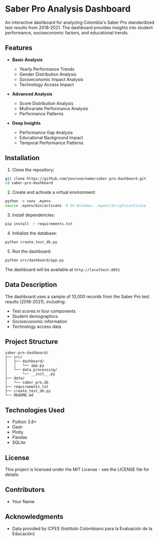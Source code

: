 # Saber Pro Analysis Dashboard

An interactive dashboard for analyzing Colombia's Saber Pro standardized test results from 2018-2021. The dashboard provides insights into student performance, socioeconomic factors, and educational trends.

## Features

- **Basic Analysis**
  - Yearly Performance Trends
  - Gender Distribution Analysis
  - Socioeconomic Impact Analysis
  - Technology Access Impact

- **Advanced Analysis**
  - Score Distribution Analysis
  - Multivariate Performance Analysis
  - Performance Patterns

- **Deep Insights**
  - Performance Gap Analysis
  - Educational Background Impact
  - Temporal Performance Patterns

## Installation

1. Clone the repository:
```bash
git clone https://github.com/yourusername/saber-pro-dashboard.git
cd saber-pro-dashboard
```

2. Create and activate a virtual environment:
```bash
python -m venv .myenv
source .myenv/bin/activate  # On Windows: .myenv\Scripts\activate
```

3. Install dependencies:
```bash
pip install -r requirements.txt
```

4. Initialize the database:
```bash
python create_test_db.py
```

5. Run the dashboard:
```bash
python src/dashboard/app.py
```

The dashboard will be available at `http://localhost:8051`

## Data Description

The dashboard uses a sample of 10,000 records from the Saber Pro test results (2018-2021), including:
- Test scores in four components
- Student demographics
- Socioeconomic information
- Technology access data

## Project Structure

```
saber-pro-dashboard/
├── src/
│   ├── dashboard/
│   │   └── app.py
│   └── data_processing/
│       └── __init__.py
├── data/
│   └── saber_pro.db
├── requirements.txt
├── create_test_db.py
└── README.md
```

## Technologies Used

- Python 3.8+
- Dash
- Plotly
- Pandas
- SQLite

## License

This project is licensed under the MIT License - see the LICENSE file for details.

## Contributors

- Your Name

## Acknowledgments

- Data provided by ICFES (Instituto Colombiano para la Evaluación de la Educación) 